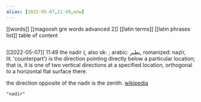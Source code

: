```yaml
---
alias: [2022-05-07,11:49,enw]
---
```

[[words]] [[magoosh gre words advanced 2]] [[latin terms]] [[latin phrases list]]
table of content
```toc
```

[[2022-05-07]] 11:49
the nadir (, also uk: ; arabic: نظير, romanized: naẓīr, lit. 'counterpart') is the direction pointing directly below a particular location; that is, it is one of two vertical directions at a specified location, orthogonal to a horizontal flat surface there.

the direction opposite of the nadir is the zenith.
[wikipedia](https://en.wikipedia.org/wiki/nadir)
```query
"nadir"
```